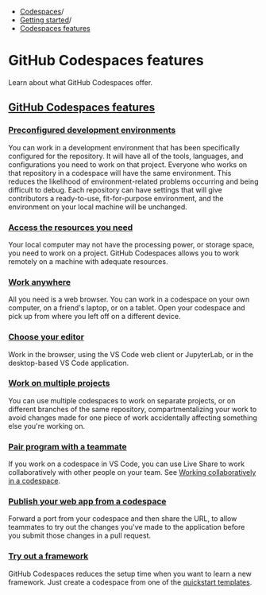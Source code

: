   * [Codespaces](https://docs.github.com/en/codespaces "Codespaces")/
  * [Getting started](https://docs.github.com/en/codespaces/about-codespaces "Getting started")/
  * [Codespaces features](https://docs.github.com/en/codespaces/about-codespaces/codespaces-features "Codespaces features")


# GitHub Codespaces features
Learn about what GitHub Codespaces offer.
## [GitHub Codespaces features](https://docs.github.com/en/codespaces/about-codespaces/codespaces-features#github-codespaces-features)
### [Preconfigured development environments](https://docs.github.com/en/codespaces/about-codespaces/codespaces-features#preconfigured-development-environments)
You can work in a development environment that has been specifically configured for the repository. It will have all of the tools, languages, and configurations you need to work on that project. Everyone who works on that repository in a codespace will have the same environment. This reduces the likelihood of environment-related problems occurring and being difficult to debug. Each repository can have settings that will give contributors a ready-to-use, fit-for-purpose environment, and the environment on your local machine will be unchanged.
### [Access the resources you need](https://docs.github.com/en/codespaces/about-codespaces/codespaces-features#access-the-resources-you-need)
Your local computer may not have the processing power, or storage space, you need to work on a project. GitHub Codespaces allows you to work remotely on a machine with adequate resources.
### [Work anywhere](https://docs.github.com/en/codespaces/about-codespaces/codespaces-features#work-anywhere)
All you need is a web browser. You can work in a codespace on your own computer, on a friend's laptop, or on a tablet. Open your codespace and pick up from where you left off on a different device.
### [Choose your editor](https://docs.github.com/en/codespaces/about-codespaces/codespaces-features#choose-your-editor)
Work in the browser, using the VS Code web client or JupyterLab, or in the desktop-based VS Code application.
### [Work on multiple projects](https://docs.github.com/en/codespaces/about-codespaces/codespaces-features#work-on-multiple-projects)
You can use multiple codespaces to work on separate projects, or on different branches of the same repository, compartmentalizing your work to avoid changes made for one piece of work accidentally affecting something else you're working on.
### [Pair program with a teammate](https://docs.github.com/en/codespaces/about-codespaces/codespaces-features#pair-program-with-a-teammate)
If you work on a codespace in VS Code, you can use Live Share to work collaboratively with other people on your team. See [Working collaboratively in a codespace](https://docs.github.com/en/codespaces/developing-in-a-codespace/working-collaboratively-in-a-codespace).
### [Publish your web app from a codespace](https://docs.github.com/en/codespaces/about-codespaces/codespaces-features#publish-your-web-app-from-a-codespace)
Forward a port from your codespace and then share the URL, to allow teammates to try out the changes you've made to the application before you submit those changes in a pull request.
### [Try out a framework](https://docs.github.com/en/codespaces/about-codespaces/codespaces-features#try-out-a-framework)
GitHub Codespaces reduces the setup time when you want to learn a new framework. Just create a codespace from one of the [quickstart templates](https://github.com/codespaces/templates).
